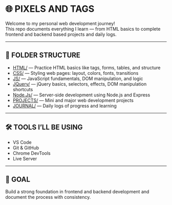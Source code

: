 # 🌐 PIXELS AND TAGS

Welcome to my personal web development journey!  
This repo documents everything I learn — from HTML basics to complete frontend and backend based projects and daily logs.

---

## 📁 FOLDER STRUCTURE

- [HTML/](./HTML) — Practice HTML basics like tags, forms, tables, and structure  
- [CSS/](./CSS) — Styling web pages: layout, colors, fonts, transitions  
- [JS/](./JS) — JavaScript fundamentals, DOM manipulation, and logic  
- [JQuery/](./JQuery) — jQuery basics, selectors, effects, DOM manipulation shortcuts  
- [Node.Js/](./Node.Js) — Server-side development using Node.js and Express  
- [PROJECTS/](./4%29PROJECTS) — Mini and major web development projects  
- [JOURNAL/](./JOURNAL) — Daily logs of progress and learning  

---

## 🛠️ TOOLS I’LL BE USING

- VS Code  
- Git & GitHub  
- Chrome DevTools  
- Live Server  

---

## 🎯 GOAL

Build a strong foundation in frontend and backend development and document the process with consistency.
